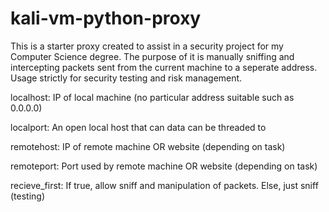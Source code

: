 # kali-vm-python-proxy
This is a starter proxy created to assist in a security project for my Computer Science degree. The purpose of it is manually sniffing and intercepting packets sent from the current machine to a seperate address. Usage strictly for security testing and risk management.

localhost: IP of local machine (no particular address suitable such as 0.0.0.0)

localport: An open local host that can data can be threaded to

remotehost: IP of remote machine OR website (depending on task)

remoteport: Port used by remote machine OR website (depending on task)

recieve_first: If true, allow sniff and manipulation of packets. Else, just sniff (testing)
